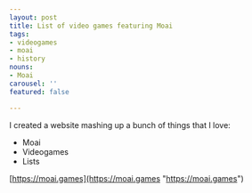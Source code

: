 ```yaml
---
layout: post
title: List of video games featuring Moai
tags:
- videogames
- moai
- history
nouns:
- Moai
carousel: ''
featured: false

---
```

I created a website mashing up a bunch of things that I love:

* Moai
* Videogames
* Lists

[https://moai.games](https://moai.games "https://moai.games")